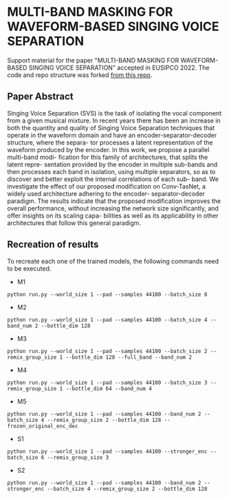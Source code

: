 # MULTI-BAND MASKING FOR WAVEFORM-BASED SINGING VOICE SEPARATION

Support material for the paper "MULTI-BAND MASKING FOR WAVEFORM-BASED SINGING VOICE SEPARATION" accepted in EUSIPCO 2022.
The code and repo structure was forked [from this repo](https://github.com/facebookresearch/demucs).

## Paper Abstract

Singing Voice Separation (SVS) is the task of isolating the vocal
component from a given musical mixture. In recent years there
has been an increase in both the quantity and quality of Singing
Voice Separation techniques that operate in the waveform domain
and have an encoder-separator-decoder structure, where the separa-
tor processes a latent representation of the waveform produced by
the encoder. In this work, we propose a parallel multi-band modi-
fication for this family of architectures, that splits the latent repre-
sentation provided by the encoder in multiple sub-bands and then
processes each band in isolation, using multiple separators, so as
to discover and better exploit the internal correlations of each sub-
band. We investigate the effect of our proposed modification on
Conv-TasNet, a widely used architecture adhering to the encoder-
separator-decoder paradigm. The results indicate that the proposed
modification improves the overall performance, without increasing
the network size significantly, and offer insights on its scaling capa-
bilities as well as its applicability in other architectures that follow
this general paradigm.

## Recreation of results

To recreate each one of the trained models, the following commands need to be executed.

* M1

``python run.py --world_size 1 --pad --samples 44100 --batch_size 8``
* M2

``python run.py --world_size 1 --pad --samples 44100 --batch_size 4 --band_num 2 --bottle_dim 128``
* M3

``python run.py --world_size 1 --pad --samples 44100 --batch_size 2 --remix_group_size 1 --bottle_dim 128 --full_band --band_num 2``
* M4

``python run.py --world_size 1 --pad --samples 44100 --batch_size 3 --remix_group_size 1 --bottle_dim 64 --band_num 4``
* M5

``python run.py --world_size 1 --pad --samples 44100 --band_num 2 --batch_size 4 --remix_group_size 2 --bottle_dim 128 --frozen_original_enc_dec``
* S1

``python run.py --world_size 1 --pad --samples 44100 --stronger_enc --batch_size 6 --remix_group_size 3``
* S2

``python run.py --world_size 1 --pad --samples 44100 --band_num 2 --stronger_enc --batch_size 4 --remix_group_size 2 --bottle_dim 128``
